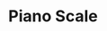 ---
title: "Piano Scale"
description: "This is an aplication developed with React js that allows you to keep a personalized journal."
tools: ["React", "Zustand", "Tailwind CSS"]
image: "https://i.imgur.com/ZFFNT7C.png"
alt: "Image of Piano Scale App"
link: "https://piano-scale.netlify.app/"
github: "https://github.com/juanctorresf/piano-scale"
--- 